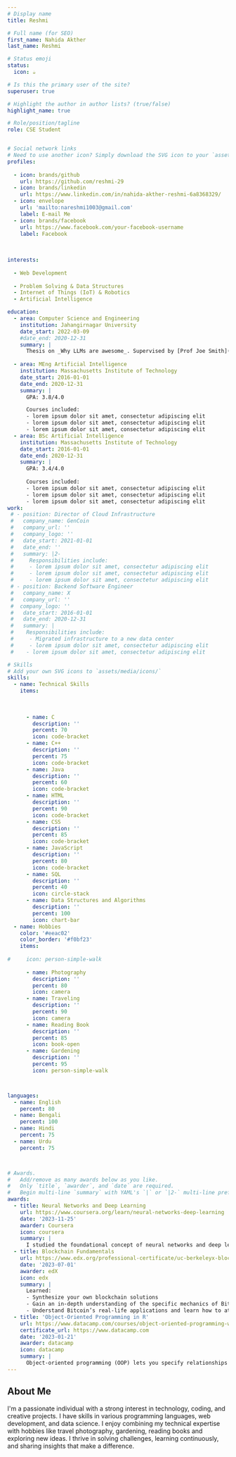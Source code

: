 ```yaml
---
# Display name
title: Reshmi

# Full name (for SEO)
first_name: Nahida Akther
last_name: Reshmi

# Status emoji
status:
  icon: ☕️

# Is this the primary user of the site?
superuser: true

# Highlight the author in author lists? (true/false)
highlight_name: true

# Role/position/tagline
role: CSE Student


# Social network links
# Need to use another icon? Simply download the SVG icon to your `assets/media/icons/` folder.
profiles:
 
  - icon: brands/github
    url: https://github.com/reshmi-29
  - icon: brands/linkedin
    url: https://www.linkedin.com/in/nahida-akther-reshmi-6a8368329/
  - icon: envelope
    url: 'mailto:nareshmi1003@gmail.com'
    label: E-mail Me
  - icon: brands/facebook
    url: https://www.facebook.com/your-facebook-username
    label: Facebook
 
 
 
interests:
 
  - Web Development 
  
  - Problem Solving & Data Structures
  - Internet of Things (IoT) & Robotics
  - Artificial Intelligence

education:
  - area: Computer Science and Engineering
    institution: Jahangirnagar University
    date_start: 2022-03-09
    #date_end: 2020-12-31
    summary: |
      Thesis on _Why LLMs are awesome_. Supervised by [Prof Joe Smith](https://example.com). Presented papers at 5 IEEE conferences with the contributions being published in 2 Springer journals.
  
  - area: MEng Artificial Intelligence
    institution: Massachusetts Institute of Technology
    date_start: 2016-01-01
    date_end: 2020-12-31
    summary: |
      GPA: 3.8/4.0

      Courses included:
      - lorem ipsum dolor sit amet, consectetur adipiscing elit
      - lorem ipsum dolor sit amet, consectetur adipiscing elit
      - lorem ipsum dolor sit amet, consectetur adipiscing elit
  - area: BSc Artificial Intelligence
    institution: Massachusetts Institute of Technology
    date_start: 2016-01-01
    date_end: 2020-12-31
    summary: |
      GPA: 3.4/4.0
      
      Courses included:
      - lorem ipsum dolor sit amet, consectetur adipiscing elit
      - lorem ipsum dolor sit amet, consectetur adipiscing elit
      - lorem ipsum dolor sit amet, consectetur adipiscing elit
work:
 # - position: Director of Cloud Infrastructure
 #   company_name: GenCoin
 #   company_url: ''
 #   company_logo: ''
 #   date_start: 2021-01-01
 #   date_end: ''
 #   summary: |2-
 #     Responsibilities include:
 #     - lorem ipsum dolor sit amet, consectetur adipiscing elit
 #     - lorem ipsum dolor sit amet, consectetur adipiscing elit
 #     - lorem ipsum dolor sit amet, consectetur adipiscing elit
 # - position: Backend Software Engineer
 #   company_name: X
 #   company_url: ''
 #  company_logo: ''
 #   date_start: 2016-01-01
 #   date_end: 2020-12-31
 #   summary: |
 #    Responsibilities include:
 #     - Migrated infrastructure to a new data center
 #     - lorem ipsum dolor sit amet, consectetur adipiscing elit
 #    - lorem ipsum dolor sit amet, consectetur adipiscing elit

# Skills
# Add your own SVG icons to `assets/media/icons/`
skills:
  - name: Technical Skills
    items:
      
     
     
      - name: C
        description: ''
        percent: 70
        icon: code-bracket
      - name: C++
        description: ''
        percent: 75
        icon: code-bracket
      - name: Java
        description: ''
        percent: 60
        icon: code-bracket
      - name: HTML
        description: ''
        percent: 90
        icon: code-bracket
      - name: CSS
        description: ''
        percent: 85
        icon: code-bracket
      - name: JavaScript
        description: ''
        percent: 80
        icon: code-bracket
      - name: SQL
        description: ''
        percent: 40
        icon: circle-stack
      - name: Data Structures and Algorithms 
        description: ''
        percent: 100
        icon: chart-bar
  - name: Hobbies
    color: '#eeac02'
    color_border: '#f0bf23'
    items:
      
#     icon: person-simple-walk
     
      - name: Photography
        description: ''
        percent: 80
        icon: camera
      - name: Traveling
        description: ''
        percent: 90
        icon: camera
      - name: Reading Book
        description: ''
        percent: 85
        icon: book-open  
      - name: Gardening
        description: ''
        percent: 95
        icon: person-simple-walk



languages:
  - name: English
    percent: 80
  - name: Bengali
    percent: 100
  - name: Hindi
    percent: 75
  - name: Urdu
    percent: 75



# Awards.
#   Add/remove as many awards below as you like.
#   Only `title`, `awarder`, and `date` are required.
#   Begin multi-line `summary` with YAML's `|` or `|2-` multi-line prefix and indent 2 spaces below.
awards:
  - title: Neural Networks and Deep Learning
    url: https://www.coursera.org/learn/neural-networks-deep-learning
    date: '2023-11-25'
    awarder: Coursera
    icon: coursera
    summary: |
      I studied the foundational concept of neural networks and deep learning. By the end, I was familiar with the significant technological trends driving the rise of deep learning; build, train, and apply fully connected deep neural networks; implement efficient (vectorized) neural networks; identify key parameters in a neural network’s architecture; and apply deep learning to your own applications.
  - title: Blockchain Fundamentals
    url: https://www.edx.org/professional-certificate/uc-berkeleyx-blockchain-fundamentals
    date: '2023-07-01'
    awarder: edX
    icon: edx
    summary: |
      Learned:
      - Synthesize your own blockchain solutions
      - Gain an in-depth understanding of the specific mechanics of Bitcoin
      - Understand Bitcoin’s real-life applications and learn how to attack and destroy Bitcoin, Ethereum, smart contracts and Dapps, and alternatives to Bitcoin’s Proof-of-Work consensus algorithm
  - title: 'Object-Oriented Programming in R'
    url: https://www.datacamp.com/courses/object-oriented-programming-with-s3-and-r6-in-r
    certificate_url: https://www.datacamp.com
    date: '2023-01-21'
    awarder: datacamp
    icon: datacamp
    summary: |
      Object-oriented programming (OOP) lets you specify relationships between functions and the objects that they can act on, helping you manage complexity in your code. This is an intermediate level course, providing an introduction to OOP, using the S3 and R6 systems. S3 is a great day-to-day R programming tool that simplifies some of the functions that you write. R6 is especially useful for industry-specific analyses, working with web APIs, and building GUIs.
---
```


## About Me

I'm a passionate individual with a strong interest in technology, coding, and creative projects. I have skills in various programming languages, web development, and data science. I enjoy combining my technical expertise with hobbies like travel photography, gardening, reading books and exploring new ideas. I thrive in solving challenges, learning continuously, and sharing insights that make a difference.